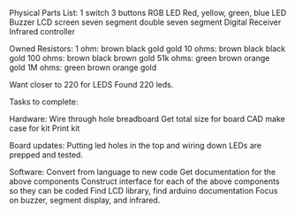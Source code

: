 Physical Parts List:
1 switch
3 buttons
RGB LED
Red, yellow, green, blue LED
Buzzer
LCD screen
seven segment 
double seven segment
Digital Receiver
Infrared controller

Owned Resistors:
1 ohm: brown black gold gold
10 ohms: brown black black gold
100 ohms: brown black brown gold
51k ohms: green brown orange gold
1M ohms: green brown orange gold

Want closer to 220 for LEDS
Found 220 leds.


Tasks to complete:

Hardware:
Wire through hole breadboard
Get total size for board
CAD make case for kit
Print kit

Board updates:
Putting led holes in the top and wiring down
LEDs are prepped and tested.


Software:
Convert from language to new code
Get documentation for the above components
Construct interface for each of the above components so they can be coded
Find LCD library, find arduino documentation
Focus on buzzer, segment display, and infrared.




